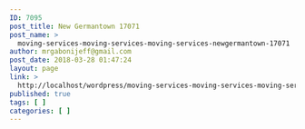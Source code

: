 ```yaml
---
ID: 7095
post_title: New Germantown 17071
post_name: >
  moving-services-moving-services-moving-services-newgermantown-17071
author: mrgabonijeff@gmail.com
post_date: 2018-03-28 01:47:24
layout: page
link: >
  http://localhost/wordpress/moving-services-moving-services-moving-services-newgermantown-17071/
published: true
tags: [ ]
categories: [ ]
---
```

